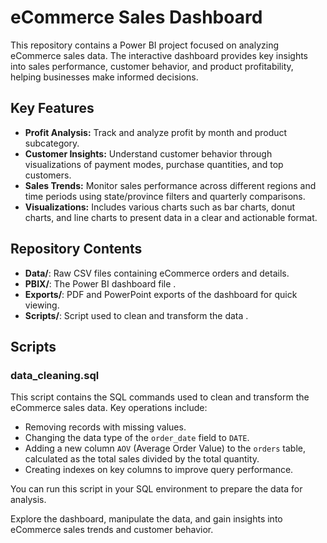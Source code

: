 # eCommerce Sales Dashboard

This repository contains a Power BI project focused on analyzing eCommerce sales data. The interactive dashboard provides key insights into sales performance, customer behavior, and product profitability, helping businesses make informed decisions. 

## Key Features

- **Profit Analysis:** Track and analyze profit by month and product subcategory.
- **Customer Insights:** Understand customer behavior through visualizations of payment modes, purchase quantities, and top customers.
- **Sales Trends:** Monitor sales performance across different regions and time periods using state/province filters and quarterly comparisons.
- **Visualizations:** Includes various charts such as bar charts, donut charts, and line charts to present data in a clear and actionable format.

## Repository Contents

- **Data/**: Raw CSV files containing eCommerce orders and details.
- **PBIX/**: The Power BI dashboard file .
- **Exports/**: PDF and PowerPoint exports of the dashboard for quick viewing.
- **Scripts/**: Script used to clean and transform the data .

## Scripts

### data_cleaning.sql

This script contains the SQL commands used to clean and transform the eCommerce sales data. Key operations include:
- Removing records with missing values.
- Changing the data type of the `order_date` field to `DATE`.
- Adding a new column `AOV` (Average Order Value) to the `orders` table, calculated as the total sales divided by the total quantity.
- Creating indexes on key columns to improve query performance.

You can run this script in your SQL environment to prepare the data for analysis.


Explore the dashboard, manipulate the data, and gain insights into eCommerce sales trends and customer behavior.
